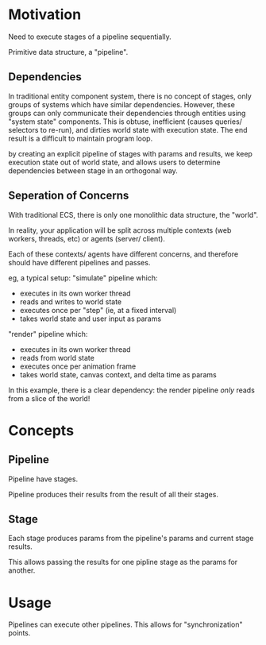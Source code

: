 # Motivation
Need to execute stages of a pipeline sequentially.

Primitive data structure, a "pipeline".

## Dependencies
In traditional entity component system, there is no concept of stages, only groups of systems which have similar dependencies. However, these groups can only communicate their dependencies through entities using "system state" components. This is obtuse, inefficient (causes queries/ selectors to re-run), and dirties world state with execution state. The end result is a difficult to maintain program loop.

by creating an explicit pipeline of stages with params and results, we keep execution state out of world state, and allows users to determine dependencies between stage in an orthogonal way.

## Seperation of Concerns
With traditional ECS, there is only one monolithic data structure, the "world".

In reality, your application will be split across multiple contexts (web workers, threads, etc) or agents (server/ client).

Each of these contexts/ agents have different concerns, and therefore should have different pipelines and passes.

eg, a typical setup:
"simulate" pipeline which:
- executes in its own worker thread
- reads and writes to world state
- executes once per "step" (ie, at a fixed interval)
- takes world state and user input as params

"render" pipeline which:
- executes in its own worker thread
- reads from world state
- executes once per animation frame
- takes world state, canvas context, and delta time as params

In this example, there is a clear dependency: the render pipeline *only* reads from a slice of the world!

# Concepts

## Pipeline
Pipeline have stages.

Pipeline produces their results from the result of all their stages.

## Stage
Each stage produces params from the pipeline's params and current stage results. 

This allows passing the results for one pipline stage as the params for another.

# Usage
Pipelines can execute other pipelines. This allows for "synchronization" points.